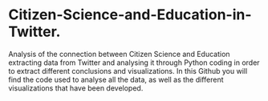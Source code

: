 # Citizen-Science-and-Education-in-Twitter.
Analysis of the connection between Citizen Science and Education extracting data from Twitter and analysing it through Python coding in order to extract different conclusions and visualizations.
In this Github you will find the code used to analyse all the data, as well as the different visualizations that have been developed.
